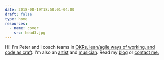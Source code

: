 ```yaml
---
date: 2018-08-19T18:50:01-04:00
draft: false
type: home
resources:
  - name: cover
    src: head3.jpg
---
```


Hi! I'm Peter and I coach teams in <a href="/cv">OKRs, lean/agile ways of working, and code as craft</a>. I'm also an <a href="/art">artist</a> and <a href="/music">musician</a>. Read my <a href="/blog">blog</a> or <a href="/contact">contact me.</a>
